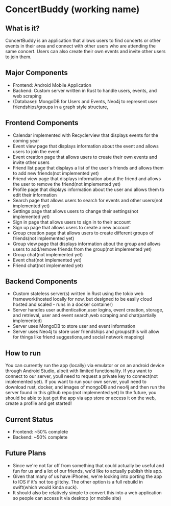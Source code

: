 <h1>ConcertBuddy (working name)</h1>

<h2>What is it?</h2>
<p>ConcertBuddy is an application that allows users to find concerts or other events in their area and connect with other users who are attending the same concert. Users can also create their own events and invite other users to join them.</p>



<h2>Major Components</h2>
<ul>
    <li>Frontend: Android Mobile Application</li>
    <li>Backend: Custom server written in Rust to handle users, events, and web scraping</li>
    <li>(Database): MongoDB for Users and Events, Neo4j to represent user friendships/groups in a graph style structure,</li>
</ul>


<h2>Frontend Components</h2>
<ul>
    <li>Calendar implemented with Recyclerview that displays events for the coming year</li>
    <li>Event view page that displays information about the event and allows users to join the event</li>
    <li>Event creation page that allows users to create their own events and invite other users</li>
    <li>Friend list page that displays a list of the user's friends and allows them to add new friends(not implemented yet)</li>
    <li>Friend view page that displays information about the friend and allows the user to remove the friend(not implemented yet)</li>
    <li>Profile page that displays information about the user and allows them to edit their information</li>
    <li>Search page that allows users to search for events and other users(not implemented yet)</li>
    <li>Settings page that allows users to change their settings(not implemented yet)</li>
    <li>Sign in page that allows users to sign in to their account</li>
    <li>Sign up page that allows users to create a new account</li>
    <li>Group creation page that allows users to create different groups of friends(not implemented yet)</li>
    <li>Group view page that displays information about the group and allows users to add/remove friends from the group(not implemented yet)</li>
    <li>Group chat(not implemented yet)</li>
    <li>Event chat(not implemented yet)</li>
    <li>Friend chat(not implemented yet)</li>

</ul>

<h2>Backend Components</h2>
<ul>
    <li>Custom stateless server(s) written in Rust using the tokio web framework(hosted locally for now, but designed to be easily cloud hosted and scaled - runs in a docker container)</li>
    <li>Server handles user authentication,user logins, event creation, storage, and retrieval, user and event search,web scraping and chat(partially implemented)</li>
    <li>Server uses MongoDB to store user and event information</li>
    <li>Server uses Neo4j to store user friendships and groups(this will allow for things like friend suggestions,and social network mapping)</li>
</ul>

<h2>How to run</h2>
<p> You can currently run the app (locally) via emulator or on an android device through Android Studio, albeit with limited functionality. If you want to connect to our server, youll need to request a private key to connect(not implemented yet). If you want to run your own server, 
youll need to download rust, docker, and images of mongoDB and neo4j and then run the server found in this github repo:(not implemented yet) In the future, you should be able to just get the app via app store or access it on the web,
create a profile and get started!</p>



<h2>Current Status</h2>
<ul>
    <li>Frontend: ~50% complete</li>
    <li>Backend: ~50% complete</li>
</ul>


<h2>Future Plans</h2>
<ul>
    <li>Since we're not far off from something that could actually be useful and fun for us and a lot of our friends, we'd like to actually publish this app. </li>
    <li>Given that many of us have iPhones, we're looking into porting the app to IOS if it's not too glitchy. The other option is a full rebuild in swift(which would kinda suck).</li>
    <li>It should also be relatively simple to convert this into a web application so people can access it via desktop (or mobile site)</li>
</ul>
